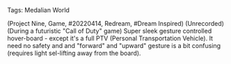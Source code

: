 Tags: Medalian World

(Project Nine, Game, #20220414, Redream, #Dream Inspired) (Unrecorded) (During a futuristic "Call of Duty" game) Super sleek gesture controlled hover-board - except it's a full PTV (Personal Transportation Vehicle). It need no safety and and "forward" and "upward" gesture is a bit confusing (requires light sel-lifting away from the board).